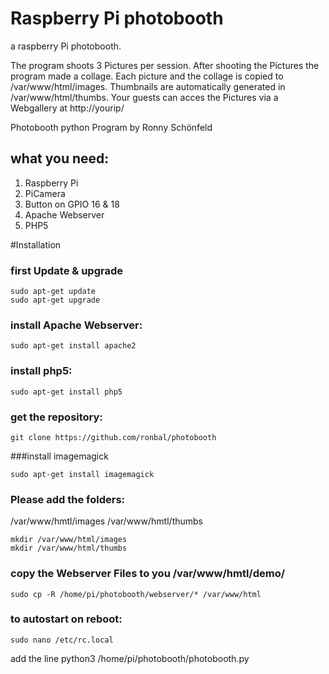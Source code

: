 # Raspberry Pi photobooth
a raspberry Pi photobooth.

The program shoots 3 Pictures per session. After shooting the Pictures the program made a collage. Each picture and the collage is copied to /var/www/html/images. Thumbnails are automatically generated in /var/www/html/thumbs. Your guests can acces the Pictures via a Webgallery at http://yourip/


Photobooth python Program by Ronny Schönfeld

## what you need:
1. Raspberry Pi
2. PiCamera
3. Button on GPIO 16 & 18
4. Apache Webserver
5. PHP5


#Installation

### first Update & upgrade
```
sudo apt-get update
sudo apt-get upgrade
```
### install Apache Webserver:
```
sudo apt-get install apache2
```
### install php5:
```
sudo apt-get install php5
```
### get the repository:
```
git clone https://github.com/ronbal/photobooth
```

###install imagemagick
```
sudo apt-get install imagemagick
```



### Please add the folders:
/var/www/hmtl/images
/var/www/hmtl/thumbs
```
mkdir /var/www/html/images
mkdir /var/www/html/thumbs
```


### copy the Webserver Files to you /var/www/hmtl/demo/
```
sudo cp -R /home/pi/photobooth/webserver/* /var/www/html
```
### to autostart on reboot:
```
sudo nano /etc/rc.local
```
add the line
python3 /home/pi/photobooth/photobooth.py
